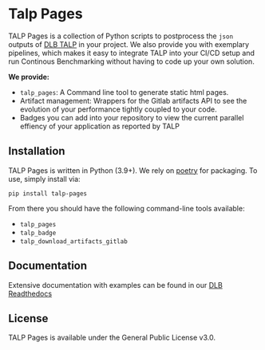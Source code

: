 # Talp Pages

TALP Pages is a collection of Python scripts to postprocess the `json` outputs of [DLB TALP](https://pm.bsc.es/ftp/dlb/doc/user-guide/intro.html#talp-tracking-application-live-performance) in your project.
We also provide you with exemplary pipelines, which makes it easy to integrate TALP into your CI/CD setup and run Continous Benchmarking without having to code up your own solution.

**We provide:**

- `talp_pages`: A Command line tool to generate static html pages.
- Artifact management: Wrappers for the Gitlab artifacts API to see the evolution of your performance tightly coupled to your code.
- Badges you can add into your repository to view the current parallel effiency of your application as reported by TALP

## Installation

TALP Pages is written in Python (3.9+). We rely on [poetry](https://python-poetry.org/) for packaging.
To use, simply install via:

```pip install talp-pages```

From there you should have the following command-line tools available:

- `talp_pages`
- `talp_badge`
- `talp_download_artifacts_gitlab`

## Documentation

Extensive documentation with examples can be found in our [DLB Readthedocs](https://dlb-docs.readthedocs.io)

## License

TALP Pages is available under the General Public License v3.0.